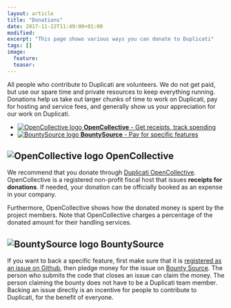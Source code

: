 ```yaml
---
layout: article
title: "Donations"
date: 2017-11-22T11:49:00+01:00
modified:
excerpt: "This page shows various ways you can donate to Duplicati"
tags: []
image:
  feature:
  teaser:
---
```



All people who contribute to Duplicati are volunteers. We do not get paid, but use our spare time and private resources to keep everything running. Donations help us take out larger chunks of time to work on Duplicati, pay for hosting and service fees, and generally show us your appreciation for our work on Duplicati.

<nav class="toc">
<ul>
  <li><a href="#opencollective"><img src="{{ site.url }}/images/opencollective.png" alt="OpenCollective logo" title="OpenCollective"> <b>OpenCollective</b> - Get receipts, track spending</a></li>
  <li><a href="#bountysource"><img src="{{ site.url }}/images/bountysource.png" alt="BountySource logo" title="BountySource"> <b>BountySource</b> - Pay for specific features</a></li>
</ul>
</nav>

<h2 id="opencollective" name="opencollective"><img alt="OpenCollective logo" src="{{ site.url }}/images/opencollective.png" title="OpenCollective" /> OpenCollective</h2>

We recommend that you donate through [Duplicati OpenCollective](https://opencollective.com/duplicati). OpenCollective is a registered non-profit fiscal host that issues **receipts for donations**. If needed, your donation can be officially booked as an expense in your company. 

Furthermore, OpenCollective shows how the donated money is spent by the project members. Note that OpenCollective charges a percentage of the donated amount for their handling services.

<h2 id="bountysource" name="bountysource"><img src="{{ site.url }}/images/bountysource.png" alt="BountySource logo" title="BountySource"> BountySource</h2>

If you want to back a specific feature, first make sure that it is [registered as an issue on Github](https://github.com/duplicati/duplicati/issues), then pledge money for the issue on [Bounty Source](https://www.bountysource.com/teams/duplicati/issues). 
The person who submits the code that closes an issue can claim the money. The person claiming the bounty does not have to be a Duplicati team member. Backing an issue directly is an incentive for people to contribute to Duplicati, for the benefit of everyone.
